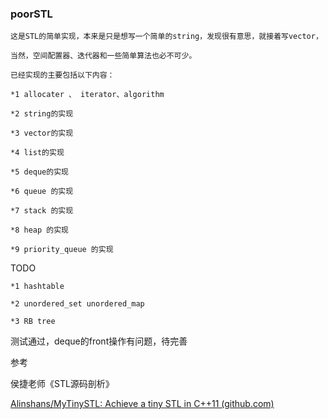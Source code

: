 ### poorSTL

    这是STL的简单实现，本来是只是想写一个简单的string，发现很有意思，就接着写vector，

    当然，空间配置器、迭代器和一些简单算法也必不可少。

    已经实现的主要包括以下内容：

    *1 allocater 、 iterator、algorithm

    *2 string的实现

    *3 vector的实现

    *4 list的实现

    *5 deque的实现

    *6 queue 的实现

    *7 stack 的实现

    *8 heap 的实现

    *9 priority_queue 的实现

TODO

    *1 hashtable

    *2 unordered_set unordered_map

    *3 RB tree

测试通过，deque的front操作有问题，待完善

参考

侯捷老师《STL源码剖析》

[Alinshans/MyTinySTL: Achieve a tiny STL in C++11 (github.com)](https://github.com/Alinshans/MyTinySTL)
